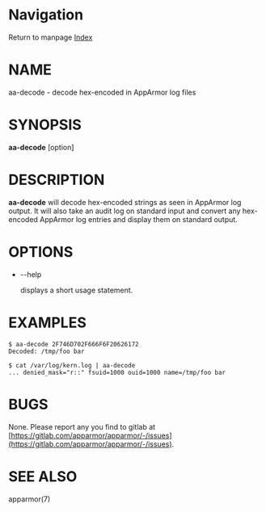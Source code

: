 # Navigation
Return to manpage [Index](ManPages)


# NAME

aa-decode - decode hex-encoded in AppArmor log files

# SYNOPSIS

**aa-decode** \[option\] <HEX STRING>

# DESCRIPTION

**aa-decode** will decode hex-encoded strings as seen in AppArmor log
output. It will also take an audit log on standard input and convert
any hex-encoded AppArmor log entries and display them on standard
output.

# OPTIONS

- --help

    displays a short usage statement.

# EXAMPLES

    $ aa-decode 2F746D702F666F6F20626172
    Decoded: /tmp/foo bar

    $ cat /var/log/kern.log | aa-decode
    ... denied_mask="r::" fsuid=1000 ouid=1000 name=/tmp/foo bar

# BUGS

None. Please report any you find to gitlab at
[https://gitlab.com/apparmor/apparmor/-/issues](https://gitlab.com/apparmor/apparmor/-/issues).

# SEE ALSO

apparmor(7)
